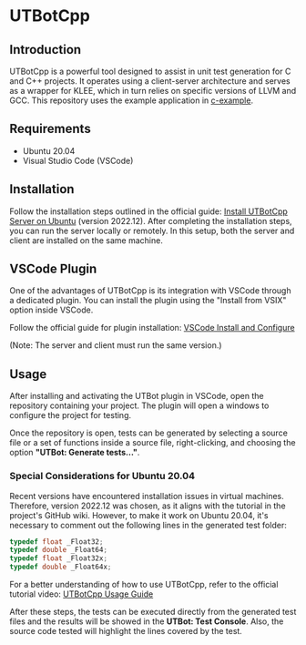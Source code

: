 # UTBotCpp

## Introduction
UTBotCpp is a powerful tool designed to assist in unit test generation for C and C++ projects. It operates using a client-server architecture and serves as a wrapper for KLEE, which in turn relies on specific versions of LLVM and GCC. This repository uses the example application in [c-example](https://github.com/UnitTestBot/UTBotCpp/tree/main/integration-tests/c-example).

## Requirements
- Ubuntu 20.04
- Visual Studio Code (VSCode)

## Installation
Follow the installation steps outlined in the official guide:
[Install UTBotCpp Server on Ubuntu](https://github.com/UnitTestBot/UTBotCpp/wiki/install-server-on-ubuntu) (version 2022.12). After completing the installation steps, you can run the server locally or remotely. In this setup, both the server and client are installed on the same machine.

## VSCode Plugin
One of the advantages of UTBotCpp is its integration with VSCode through a dedicated plugin. You can install the plugin using the "Install from VSIX" option inside VSCode.

Follow the official guide for plugin installation:
[VSCode Install and Configure](https://github.com/UnitTestBot/UTBotCpp/wiki/vscode-install-and-configure)

(Note: The server and client must run the same version.)

## Usage
After installing and activating the UTBot plugin in VSCode, open the repository containing your project. The plugin will open a windows to configure the project for testing.

Once the repository is open, tests can be generated by selecting a source file or a set of functions inside a source file, right-clicking, and choosing the option **"UTBot: Generate tests..."**.

### Special Considerations for Ubuntu 20.04
Recent versions have encountered installation issues in virtual machines. Therefore, version 2022.12 was chosen, as it aligns with the tutorial in the project's GitHub wiki. However, to make it work on Ubuntu 20.04, it's necessary to comment out the following lines in the generated test folder:
```c
typedef float _Float32;
typedef double _Float64;
typedef float _Float32x;
typedef double _Float64x;
```

For a better understanding of how to use UTBotCpp, refer to the official tutorial video:
[UTBotCpp Usage Guide](https://www.youtube.com/watch?v=bDJyWEeYhvk)

After these steps, the tests can be executed directly from the generated test files and the results will be showed in the **UTBot: Test Console**. Also, the source code tested will highlight the lines covered by the test.

